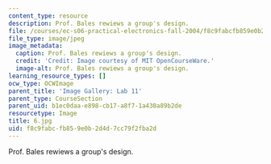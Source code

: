 ```yaml
---
content_type: resource
description: Prof. Bales rewiews a group's design.
file: /courses/ec-s06-practical-electronics-fall-2004/f8c9fabcfb859e0b2d4d7cc79f2fba2d_6.jpg
file_type: image/jpeg
image_metadata:
  caption: Prof. Bales rewiews a group's design.
  credit: 'Credit: Image courtesy of MIT OpenCourseWare.'
  image-alt: Prof. Bales rewiews a group's design.
learning_resource_types: []
ocw_type: OCWImage
parent_title: 'Image Gallery: Lab 11'
parent_type: CourseSection
parent_uid: b1ec0daa-e898-cb17-a8f7-1a430a89b2de
resourcetype: Image
title: 6.jpg
uid: f8c9fabc-fb85-9e0b-2d4d-7cc79f2fba2d
---
```

Prof. Bales rewiews a group's design.

